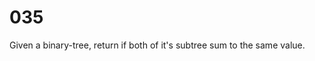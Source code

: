 [_metadata_:tags]:-        "binary-tree"

# 035

Given a binary-tree, return if both of it's subtree sum to the same value.